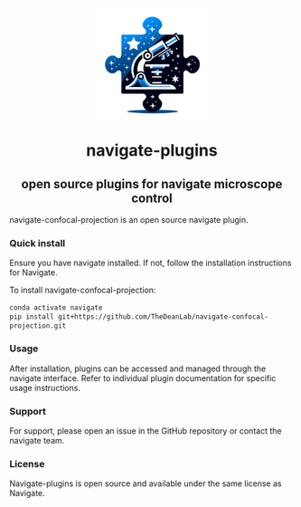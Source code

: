 <h1 align="center">
<img src="./src/plugins/view/icon/plugin-icon.jpg" width="200" height="200"/>

navigate-plugins
<h2 align="center">
	open source plugins for navigate microscope control
</h2>
</h1>

<!-- 
[![Tests](https://github.com/TheDeanLab/navigate-plugins/actions/workflows/push_checks.yaml/badge.svg)](https://github.com/TheDeanLab/navigate-plugins/actions/workflows/push_checks.yaml)
[![codecov](https://codecov.io/gh/TheDeanLab/navigate-plugins/branch/develop/graph/badge.svg?token=YOUR_TOKEN)](https://codecov.io/gh/TheDeanLab/navigate-plugins)
-->

navigate-confocal-projection is an open source navigate plugin. 

### Quick install

Ensure you have navigate installed. If not, follow the installation instructions for Navigate.

To install navigate-confocal-projection:

```
conda activate navigate
pip install git+https://github.com/TheDeanLab/navigate-confocal-projection.git
```

### Usage

After installation, plugins can be accessed and managed through the navigate interface. Refer to individual plugin documentation for specific usage instructions.

### Support

For support, please open an issue in the GitHub repository or contact the navigate team.

### License

Navigate-plugins is open source and available under the same license as Navigate.
